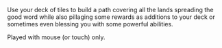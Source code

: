 Use your deck of tiles to build a path covering all the lands spreading the good word while also pillaging some rewards as additions to your deck or sometimes even blessing you with some powerful abilities.

Played with mouse (or touch) only.